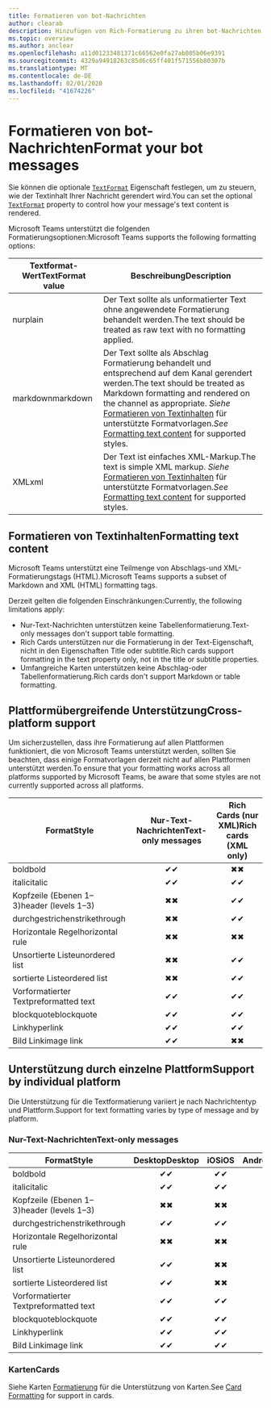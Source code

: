 ```yaml
---
title: Formatieren von bot-Nachrichten
author: clearab
description: Hinzufügen von Rich-Formatierung zu ihren bot-Nachrichten
ms.topic: overview
ms.author: anclear
ms.openlocfilehash: a11d01233481371c66562e0fa27ab805b06e9391
ms.sourcegitcommit: 4329a94918263c85d6c65ff401f571556b80307b
ms.translationtype: MT
ms.contentlocale: de-DE
ms.lasthandoff: 02/01/2020
ms.locfileid: "41674226"
---
```

# <a name="format-your-bot-messages"></a><span data-ttu-id="2a321-103">Formatieren von bot-Nachrichten</span><span class="sxs-lookup"><span data-stu-id="2a321-103">Format your bot messages</span></span>

<span data-ttu-id="2a321-104">Sie können die optionale [`TextFormat`](/bot-framework/dotnet/bot-builder-dotnet-create-messages#customizing-a-message) Eigenschaft festlegen, um zu steuern, wie der Textinhalt Ihrer Nachricht gerendert wird.</span><span class="sxs-lookup"><span data-stu-id="2a321-104">You can set the optional [`TextFormat`](/bot-framework/dotnet/bot-builder-dotnet-create-messages#customizing-a-message) property to control how your message's text content is rendered.</span></span>

<span data-ttu-id="2a321-105">Microsoft Teams unterstützt die folgenden Formatierungsoptionen:</span><span class="sxs-lookup"><span data-stu-id="2a321-105">Microsoft Teams supports the following formatting options:</span></span>

| <span data-ttu-id="2a321-106">Textformat-Wert</span><span class="sxs-lookup"><span data-stu-id="2a321-106">TextFormat value</span></span> | <span data-ttu-id="2a321-107">Beschreibung</span><span class="sxs-lookup"><span data-stu-id="2a321-107">Description</span></span> |
| --- | --- |
| <span data-ttu-id="2a321-108">nur</span><span class="sxs-lookup"><span data-stu-id="2a321-108">plain</span></span> | <span data-ttu-id="2a321-109">Der Text sollte als unformatierter Text ohne angewendete Formatierung behandelt werden.</span><span class="sxs-lookup"><span data-stu-id="2a321-109">The text should be treated as raw text with no formatting applied.</span></span>|
| <span data-ttu-id="2a321-110">markdown</span><span class="sxs-lookup"><span data-stu-id="2a321-110">markdown</span></span> | <span data-ttu-id="2a321-111">Der Text sollte als Abschlag Formatierung behandelt und entsprechend auf dem Kanal gerendert werden.</span><span class="sxs-lookup"><span data-stu-id="2a321-111">The text should be treated as Markdown formatting and rendered on the channel as appropriate.</span></span> <span data-ttu-id="2a321-112">*Siehe* [Formatieren von Textinhalten](#formatting-text-content) für unterstützte Formatvorlagen.</span><span class="sxs-lookup"><span data-stu-id="2a321-112">*See* [Formatting text content](#formatting-text-content) for supported styles.</span></span> |
| <span data-ttu-id="2a321-113">XML</span><span class="sxs-lookup"><span data-stu-id="2a321-113">xml</span></span> | <span data-ttu-id="2a321-114">Der Text ist einfaches XML-Markup.</span><span class="sxs-lookup"><span data-stu-id="2a321-114">The text is simple XML markup.</span></span> <span data-ttu-id="2a321-115">*Siehe* [Formatieren von Textinhalten](#formatting-text-content) für unterstützte Formatvorlagen.</span><span class="sxs-lookup"><span data-stu-id="2a321-115">*See* [Formatting text content](#formatting-text-content) for supported styles.</span></span> |

## <a name="formatting-text-content"></a><span data-ttu-id="2a321-116">Formatieren von Textinhalten</span><span class="sxs-lookup"><span data-stu-id="2a321-116">Formatting text content</span></span>

<span data-ttu-id="2a321-117">Microsoft Teams unterstützt eine Teilmenge von Abschlags-und XML-Formatierungstags (HTML).</span><span class="sxs-lookup"><span data-stu-id="2a321-117">Microsoft Teams supports a subset of Markdown and XML (HTML) formatting tags.</span></span>

<span data-ttu-id="2a321-118">Derzeit gelten die folgenden Einschränkungen:</span><span class="sxs-lookup"><span data-stu-id="2a321-118">Currently, the following limitations apply:</span></span>

* <span data-ttu-id="2a321-119">Nur-Text-Nachrichten unterstützen keine Tabellenformatierung.</span><span class="sxs-lookup"><span data-stu-id="2a321-119">Text-only messages don't support table formatting.</span></span>
* <span data-ttu-id="2a321-120">Rich Cards unterstützen nur die Formatierung in der Text-Eigenschaft, nicht in den Eigenschaften Title oder subtitle.</span><span class="sxs-lookup"><span data-stu-id="2a321-120">Rich cards support formatting in the text property only, not in the title or subtitle properties.</span></span>
* <span data-ttu-id="2a321-121">Umfangreiche Karten unterstützen keine Abschlag-oder Tabellenformatierung.</span><span class="sxs-lookup"><span data-stu-id="2a321-121">Rich cards don't support Markdown or table formatting.</span></span>

## <a name="cross-platform-support"></a><span data-ttu-id="2a321-122">Plattformübergreifende Unterstützung</span><span class="sxs-lookup"><span data-stu-id="2a321-122">Cross-platform support</span></span>

<span data-ttu-id="2a321-123">Um sicherzustellen, dass ihre Formatierung auf allen Plattformen funktioniert, die von Microsoft Teams unterstützt werden, sollten Sie beachten, dass einige Formatvorlagen derzeit nicht auf allen Plattformen unterstützt werden.</span><span class="sxs-lookup"><span data-stu-id="2a321-123">To ensure that your formatting works across all platforms supported by Microsoft Teams, be aware that some styles are not currently supported across all platforms.</span></span>

| <span data-ttu-id="2a321-124">Format</span><span class="sxs-lookup"><span data-stu-id="2a321-124">Style</span></span>                     | <span data-ttu-id="2a321-125">Nur-Text-Nachrichten</span><span class="sxs-lookup"><span data-stu-id="2a321-125">Text-only messages</span></span> | <span data-ttu-id="2a321-126">Rich Cards (nur XML)</span><span class="sxs-lookup"><span data-stu-id="2a321-126">Rich cards (XML only)</span></span> |
| ---                       | :---: | :---: |
| <span data-ttu-id="2a321-127">bold</span><span class="sxs-lookup"><span data-stu-id="2a321-127">bold</span></span>                      | <span data-ttu-id="2a321-128">✔</span><span class="sxs-lookup"><span data-stu-id="2a321-128">✔</span></span> | <span data-ttu-id="2a321-129">✖</span><span class="sxs-lookup"><span data-stu-id="2a321-129">✖</span></span> |
| <span data-ttu-id="2a321-130">italic</span><span class="sxs-lookup"><span data-stu-id="2a321-130">italic</span></span>                    | <span data-ttu-id="2a321-131">✔</span><span class="sxs-lookup"><span data-stu-id="2a321-131">✔</span></span> | <span data-ttu-id="2a321-132">✔</span><span class="sxs-lookup"><span data-stu-id="2a321-132">✔</span></span> |
| <span data-ttu-id="2a321-133">Kopfzeile (Ebenen 1&ndash;3)</span><span class="sxs-lookup"><span data-stu-id="2a321-133">header (levels 1&ndash;3)</span></span> | <span data-ttu-id="2a321-134">✖</span><span class="sxs-lookup"><span data-stu-id="2a321-134">✖</span></span> | <span data-ttu-id="2a321-135">✔</span><span class="sxs-lookup"><span data-stu-id="2a321-135">✔</span></span> |
| <span data-ttu-id="2a321-136">durchgestrichen</span><span class="sxs-lookup"><span data-stu-id="2a321-136">strikethrough</span></span>             | <span data-ttu-id="2a321-137">✖</span><span class="sxs-lookup"><span data-stu-id="2a321-137">✖</span></span> | <span data-ttu-id="2a321-138">✔</span><span class="sxs-lookup"><span data-stu-id="2a321-138">✔</span></span> |
| <span data-ttu-id="2a321-139">Horizontale Regel</span><span class="sxs-lookup"><span data-stu-id="2a321-139">horizontal rule</span></span>           | <span data-ttu-id="2a321-140">✖</span><span class="sxs-lookup"><span data-stu-id="2a321-140">✖</span></span> | <span data-ttu-id="2a321-141">✖</span><span class="sxs-lookup"><span data-stu-id="2a321-141">✖</span></span> |
| <span data-ttu-id="2a321-142">Unsortierte Liste</span><span class="sxs-lookup"><span data-stu-id="2a321-142">unordered list</span></span>            | <span data-ttu-id="2a321-143">✖</span><span class="sxs-lookup"><span data-stu-id="2a321-143">✖</span></span> | <span data-ttu-id="2a321-144">✔</span><span class="sxs-lookup"><span data-stu-id="2a321-144">✔</span></span> |
| <span data-ttu-id="2a321-145">sortierte Liste</span><span class="sxs-lookup"><span data-stu-id="2a321-145">ordered list</span></span>              | <span data-ttu-id="2a321-146">✖</span><span class="sxs-lookup"><span data-stu-id="2a321-146">✖</span></span> | <span data-ttu-id="2a321-147">✔</span><span class="sxs-lookup"><span data-stu-id="2a321-147">✔</span></span> |
| <span data-ttu-id="2a321-148">Vorformatierter Text</span><span class="sxs-lookup"><span data-stu-id="2a321-148">preformatted text</span></span>         | <span data-ttu-id="2a321-149">✔</span><span class="sxs-lookup"><span data-stu-id="2a321-149">✔</span></span> | <span data-ttu-id="2a321-150">✔</span><span class="sxs-lookup"><span data-stu-id="2a321-150">✔</span></span> |
| <span data-ttu-id="2a321-151">blockquote</span><span class="sxs-lookup"><span data-stu-id="2a321-151">blockquote</span></span>                | <span data-ttu-id="2a321-152">✔</span><span class="sxs-lookup"><span data-stu-id="2a321-152">✔</span></span> | <span data-ttu-id="2a321-153">✔</span><span class="sxs-lookup"><span data-stu-id="2a321-153">✔</span></span> |
| <span data-ttu-id="2a321-154">Link</span><span class="sxs-lookup"><span data-stu-id="2a321-154">hyperlink</span></span>                 | <span data-ttu-id="2a321-155">✔</span><span class="sxs-lookup"><span data-stu-id="2a321-155">✔</span></span> | <span data-ttu-id="2a321-156">✔</span><span class="sxs-lookup"><span data-stu-id="2a321-156">✔</span></span> |
| <span data-ttu-id="2a321-157">Bild Link</span><span class="sxs-lookup"><span data-stu-id="2a321-157">image link</span></span>                | <span data-ttu-id="2a321-158">✔</span><span class="sxs-lookup"><span data-stu-id="2a321-158">✔</span></span> | <span data-ttu-id="2a321-159">✖</span><span class="sxs-lookup"><span data-stu-id="2a321-159">✖</span></span> |

## <a name="support-by-individual-platform"></a><span data-ttu-id="2a321-160">Unterstützung durch einzelne Plattform</span><span class="sxs-lookup"><span data-stu-id="2a321-160">Support by individual platform</span></span>

<span data-ttu-id="2a321-161">Die Unterstützung für die Textformatierung variiert je nach Nachrichtentyp und Plattform.</span><span class="sxs-lookup"><span data-stu-id="2a321-161">Support for text formatting varies by type of message and by platform.</span></span>

### <a name="text-only-messages"></a><span data-ttu-id="2a321-162">Nur-Text-Nachrichten</span><span class="sxs-lookup"><span data-stu-id="2a321-162">Text-only messages</span></span>

| <span data-ttu-id="2a321-163">Format</span><span class="sxs-lookup"><span data-stu-id="2a321-163">Style</span></span>                     | <span data-ttu-id="2a321-164">Desktop</span><span class="sxs-lookup"><span data-stu-id="2a321-164">Desktop</span></span> | <span data-ttu-id="2a321-165">iOS</span><span class="sxs-lookup"><span data-stu-id="2a321-165">iOS</span></span> | <span data-ttu-id="2a321-166">Android</span><span class="sxs-lookup"><span data-stu-id="2a321-166">Android</span></span> |
| ---                       | :---: | :---: | :---: |
| <span data-ttu-id="2a321-167">bold</span><span class="sxs-lookup"><span data-stu-id="2a321-167">bold</span></span>                      | <span data-ttu-id="2a321-168">✔</span><span class="sxs-lookup"><span data-stu-id="2a321-168">✔</span></span> | <span data-ttu-id="2a321-169">✔</span><span class="sxs-lookup"><span data-stu-id="2a321-169">✔</span></span> | <span data-ttu-id="2a321-170">✔</span><span class="sxs-lookup"><span data-stu-id="2a321-170">✔</span></span> |
| <span data-ttu-id="2a321-171">italic</span><span class="sxs-lookup"><span data-stu-id="2a321-171">italic</span></span>                    | <span data-ttu-id="2a321-172">✔</span><span class="sxs-lookup"><span data-stu-id="2a321-172">✔</span></span> | <span data-ttu-id="2a321-173">✔</span><span class="sxs-lookup"><span data-stu-id="2a321-173">✔</span></span> | <span data-ttu-id="2a321-174">✔</span><span class="sxs-lookup"><span data-stu-id="2a321-174">✔</span></span> |
| <span data-ttu-id="2a321-175">Kopfzeile (Ebenen 1&ndash;3)</span><span class="sxs-lookup"><span data-stu-id="2a321-175">header (levels 1&ndash;3)</span></span> | <span data-ttu-id="2a321-176">✖</span><span class="sxs-lookup"><span data-stu-id="2a321-176">✖</span></span> | <span data-ttu-id="2a321-177">✖</span><span class="sxs-lookup"><span data-stu-id="2a321-177">✖</span></span> | <span data-ttu-id="2a321-178">✖</span><span class="sxs-lookup"><span data-stu-id="2a321-178">✖</span></span> |
| <span data-ttu-id="2a321-179">durchgestrichen</span><span class="sxs-lookup"><span data-stu-id="2a321-179">strikethrough</span></span>             | <span data-ttu-id="2a321-180">✔</span><span class="sxs-lookup"><span data-stu-id="2a321-180">✔</span></span> | <span data-ttu-id="2a321-181">✔</span><span class="sxs-lookup"><span data-stu-id="2a321-181">✔</span></span> | <span data-ttu-id="2a321-182">✖</span><span class="sxs-lookup"><span data-stu-id="2a321-182">✖</span></span> |
| <span data-ttu-id="2a321-183">Horizontale Regel</span><span class="sxs-lookup"><span data-stu-id="2a321-183">horizontal rule</span></span>           | <span data-ttu-id="2a321-184">✖</span><span class="sxs-lookup"><span data-stu-id="2a321-184">✖</span></span> | <span data-ttu-id="2a321-185">✖</span><span class="sxs-lookup"><span data-stu-id="2a321-185">✖</span></span> | <span data-ttu-id="2a321-186">✖</span><span class="sxs-lookup"><span data-stu-id="2a321-186">✖</span></span> |
| <span data-ttu-id="2a321-187">Unsortierte Liste</span><span class="sxs-lookup"><span data-stu-id="2a321-187">unordered list</span></span>            | <span data-ttu-id="2a321-188">✔</span><span class="sxs-lookup"><span data-stu-id="2a321-188">✔</span></span> | <span data-ttu-id="2a321-189">✖</span><span class="sxs-lookup"><span data-stu-id="2a321-189">✖</span></span> | <span data-ttu-id="2a321-190">✖</span><span class="sxs-lookup"><span data-stu-id="2a321-190">✖</span></span> |
| <span data-ttu-id="2a321-191">sortierte Liste</span><span class="sxs-lookup"><span data-stu-id="2a321-191">ordered list</span></span>              | <span data-ttu-id="2a321-192">✔</span><span class="sxs-lookup"><span data-stu-id="2a321-192">✔</span></span> | <span data-ttu-id="2a321-193">✖</span><span class="sxs-lookup"><span data-stu-id="2a321-193">✖</span></span> | <span data-ttu-id="2a321-194">✖</span><span class="sxs-lookup"><span data-stu-id="2a321-194">✖</span></span> |
| <span data-ttu-id="2a321-195">Vorformatierter Text</span><span class="sxs-lookup"><span data-stu-id="2a321-195">preformatted text</span></span>         | <span data-ttu-id="2a321-196">✔</span><span class="sxs-lookup"><span data-stu-id="2a321-196">✔</span></span> | <span data-ttu-id="2a321-197">✔</span><span class="sxs-lookup"><span data-stu-id="2a321-197">✔</span></span> | <span data-ttu-id="2a321-198">✔</span><span class="sxs-lookup"><span data-stu-id="2a321-198">✔</span></span> |
| <span data-ttu-id="2a321-199">blockquote</span><span class="sxs-lookup"><span data-stu-id="2a321-199">blockquote</span></span>                | <span data-ttu-id="2a321-200">✔</span><span class="sxs-lookup"><span data-stu-id="2a321-200">✔</span></span> | <span data-ttu-id="2a321-201">✔</span><span class="sxs-lookup"><span data-stu-id="2a321-201">✔</span></span> | <span data-ttu-id="2a321-202">✔</span><span class="sxs-lookup"><span data-stu-id="2a321-202">✔</span></span> |
| <span data-ttu-id="2a321-203">Link</span><span class="sxs-lookup"><span data-stu-id="2a321-203">hyperlink</span></span>                 | <span data-ttu-id="2a321-204">✔</span><span class="sxs-lookup"><span data-stu-id="2a321-204">✔</span></span> | <span data-ttu-id="2a321-205">✔</span><span class="sxs-lookup"><span data-stu-id="2a321-205">✔</span></span> | <span data-ttu-id="2a321-206">✔</span><span class="sxs-lookup"><span data-stu-id="2a321-206">✔</span></span> |
| <span data-ttu-id="2a321-207">Bild Link</span><span class="sxs-lookup"><span data-stu-id="2a321-207">image link</span></span>                | <span data-ttu-id="2a321-208">✔</span><span class="sxs-lookup"><span data-stu-id="2a321-208">✔</span></span> | <span data-ttu-id="2a321-209">✔</span><span class="sxs-lookup"><span data-stu-id="2a321-209">✔</span></span> | <span data-ttu-id="2a321-210">✔</span><span class="sxs-lookup"><span data-stu-id="2a321-210">✔</span></span> |

### <a name="cards"></a><span data-ttu-id="2a321-211">Karten</span><span class="sxs-lookup"><span data-stu-id="2a321-211">Cards</span></span>

<span data-ttu-id="2a321-212">Siehe Karten [Formatierung](~/task-modules-and-cards/cards/cards-format.md) für die Unterstützung von Karten.</span><span class="sxs-lookup"><span data-stu-id="2a321-212">See [Card Formatting](~/task-modules-and-cards/cards/cards-format.md) for support in cards.</span></span>
